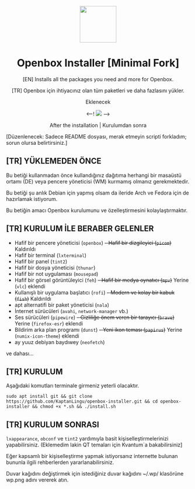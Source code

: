 <div align="center">
  <img src="http://openbox.org/oldwiki/images/c/c5/Openbox-72.png" width="100">
  <h1 align="center">Openbox Installer [Minimal Fork]</h1>
  <p align="center">[EN] Installs all the packages you need and more for Openbox.</p>
  <p align="center">[TR] Openbox için ihtiyacınız olan tüm paketleri ve daha fazlasını yükler.</p>
</div>

<div align="center">
  <p align="center">Eklenecek</p>
  <--! <img src="https://i.hizliresim.com/f20bxna.png"> -->
</div>
  <p align="center">After the installation | Kurulumdan sonra</p>

[Düzenlenecek: Sadece README dosyası, merak etmeyin scripti forkladım; sorun olursa belirtirsiniz.]
## [TR] YÜKLEMEDEN ÖNCE

Bu betiği kullanmadan önce kullandığınız dağıtıma herhangi bir masaüstü ortamı (DE) veya pencere yöneticisi (WM) kurmamış olmanız gerekmektedir.

Bu betiği şu anlık Debian için yapmış olsam da ileride Arch ve Fedora için de hazırlamak istiyorum.

Bu betiğin amacı Openbox kurulumunu ve özelleştirmesini kolaylaştırmaktır.

## [TR] KURULUM İLE BERABER GELENLER

- Hafif bir pencere yöneticisi (`openbox`)
~~- Hafif bir dizgileyici (`picom`)~~ Kaldırıldı
- Hafif bir terminal (`lxterminal`)
- Hafif bir panel (`tint2`)
- Hafif bir dosya yöneticisi (`thunar`) 
- Hafif bir not uygulaması (`mousepad`)
- Hafif bir görsel görüntüleyici (`feh`)
~~- Hafif bir medya oynatıcı (`mpv`)~~ Yerine (`vlc`) eklendi
- Kullanışlı bir uygulama başlatıcı (`rofi`)
~~- Modern ve kolay bir kabuk (`fish`)~~ Kaldırıldı
- apt alternatifi bir paket yöneticisi (`nala`)
- İnternet sürücüleri (`avahi`, `network-manager` vb.)
- Ses sürücüleri (`pipewire`)
~~- Gizliliğe önem veren bir tarayıcı (`brave`)~~ Yerine (`firefox-esr`) eklendi
- Bildirim arka plan programı (`dunst`)
~~- Yeni ikon teması (`papirus`)~~ Yerine (`numix-icon-theme`) eklendi
- ay yuuz debiyan baydıwey (`neofetch`)
  
 ve dahası...

## [TR] KURULUM

Aşağıdaki komutları terminale girmeniz yeterli olacaktır.
```
sudo apt install git && git clone https://github.com/KaptanLingu/openbox-installer.git && cd openbox-installer && chmod +x *.sh && ./install.sh
```

## [TR] KURULUM SONRASI

`lxappearance`, `obconf` ve `tint2` yardımıyla basit kişiselleştirmelerinizi yapabilirsiniz. (Eklemedim lakin QT temaları için Kvantum´a bakabilirsiniz]

Eğer kapsamlı bir kişiselleştirme yapmak istiyorsanız internette bulunan bununla ilgili rehberlerden yararlanabilirsiniz.

Duvar kağıdını değiştirmek için istediğiniz duvar kağıdını ~/.wp/ klasörüne wp.png adını vererek atın.
